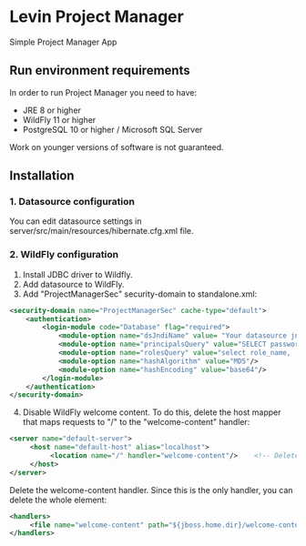 # Levin Project Manager
Simple Project Manager App

## Run environment requirements
In order to run Project Manager you need to have:

- JRE 8 or higher
- WildFly 11 or higher
- PostgreSQL 10 or higher / Microsoft SQL Server

Work on younger versions of software is not guaranteed.

## Installation
### 1. Datasource configuration
You can edit datasource settings in server/src/main/resources/hibernate.cfg.xml file.

### 2. WildFly configuration
1. Install JDBC driver to Wildfly.
2. Add datasource to WildFly.
3. Add "ProjectManagerSec" security-domain to standalone.xml:

```xml
<security-domain name="ProjectManagerSec" cache-type="default">
    <authentication>
        <login-module code="Database" flag="required">
            <module-option name="dsJndiName" value= "Your datasource jndi-name" />
            <module-option name="principalsQuery" value="SELECT password from users WHERE login=?"/>
            <module-option name="rolesQuery" value="select role_name, 'Roles' from roles, user_roles, users where login=? AND user_roles.role_id = roles.id AND user_roles.user_id = users.id"/>
            <module-option name="hashAlgorithm" value="MD5"/>
            <module-option name="hashEncoding" value="base64"/>
        </login-module>
    </authentication>
</security-domain>
```
4. Disable WildFly welcome content. To do this, delete the host mapper that maps requests to "/" to the "welcome-content" handler:
```xml
<server name="default-server">  
     <host name="default-host" alias="localhost">  
          <location name="/" handler="welcome-content"/>    <!-- Delete this line! -->  
     </host>  
</server>  
```

Delete the welcome-content handler. Since this is the only handler, you can delete the whole <handlers> element:
```xml
<handlers>  
     <file name="welcome-content" path="${jboss.home.dir}/welcome-content"/>  
</handlers>
```


